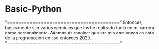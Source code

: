 # Basic-Python

"========================================"
Entonces, basicamente son varios ejercicios que los he realizado tanto en mi carrera como personalmente.
Ademas de recalcar que era mis comienzos en esto de la programación en ese entonces 2020.
"========================================"
